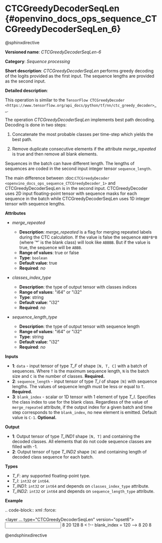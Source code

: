 # CTCGreedyDecoderSeqLen  {#openvino_docs_ops_sequence_CTCGreedyDecoderSeqLen_6}

@sphinxdirective

**Versioned name**: *CTCGreedyDecoderSeqLen-6*

**Category**: *Sequence processing*

**Short description**: *CTCGreedyDecoderSeqLen* performs greedy decoding of the logits provided as the first input. The sequence lengths are provided as the second input.

**Detailed description**:

This operation is similar to the `TensorFlow CTCGreedyDecoder <https://www.tensorflow.org/api_docs/python/tf/nn/ctc_greedy_decoder>`__.

The operation *CTCGreedyDecoderSeqLen* implements best path decoding.
Decoding is done in two steps:

1. Concatenate the most probable classes per time-step which yields the best path.

2. Remove duplicate consecutive elements if the attribute *merge_repeated* is true and then remove all blank elements.

Sequences in the batch can have different length. The lengths of sequences are coded in the second input integer tensor ``sequence_length``.

The main difference between :doc:`CTCGreedyDecoder <openvino_docs_ops_sequence_CTCGreedyDecoder_1>` and CTCGreedyDecoderSeqLen is in the second input. CTCGreedyDecoder uses 2D input floating-point tensor with sequence masks for each sequence in the batch while CTCGreedyDecoderSeqLen uses 1D integer tensor with sequence lengths.

**Attributes**

* *merge_repeated*

  * **Description**: *merge_repeated* is a flag for merging repeated labels during the CTC calculation. If the value is false the sequence ``ABB*B*B``  (where '*' is the blank class) will look like ``ABBBB``. But if the value is true, the sequence will be ``ABBB``.
  * **Range of values**: true or false
  * **Type**: ``boolean``
  * **Default value**: true
  * **Required**: *no*

* *classes_index_type*

  * **Description**: the type of output tensor with classes indices
  * **Range of values**: "i64" or "i32"
  * **Type**: string
  * **Default value**: "i32"
  * **Required**: *no*

* *sequence_length_type*

  * **Description**: the type of output tensor with sequence length
  * **Range of values**: "i64" or "i32"
  * **Type**: string
  * **Default value**: "i32"
  * **Required**: *no*

**Inputs**

* **1**: ``data`` - input tensor of type *T_F* of shape ``[N, T, C]`` with a batch of sequences. Where ``T`` is the maximum sequence length, ``N`` is the batch size and ``C`` is the number of classes. **Required.**
* **2**: ``sequence_length`` - input tensor of type *T_I* of shape ``[N]`` with sequence lengths. The values of sequence length must be less or equal to ``T``. **Required.**
* **3**: ``blank_index`` - scalar or 1D tensor with 1 element of type *T_I*. Specifies the class index to use for the blank class. Regardless of the value of ``merge_repeated`` attribute, if the output index for a given batch and time step corresponds to the ``blank_index``, no new element is emitted. Default value is `C-1`. **Optional.**

**Output**

* **1**: Output tensor of type *T_IND1* shape ``[N, T]`` and containing the decoded classes. All elements that do not code sequence classes are filled with -1.
* **2**: Output tensor of type *T_IND2* shape ``[N]`` and containing length of decoded class sequence for each batch.

**Types**

* *T_F*: any supported floating-point type.
* *T_I*: ``int32`` or ``int64``.
* *T_IND1*: ``int32`` or ``int64`` and depends on ``classes_index_type`` attribute.
* *T_IND2*: ``int32`` or ``int64`` and depends on ``sequence_length_type`` attribute.

**Example**

.. code-block:: xml
   :force:
   
   <layer ... type="CTCGreedyDecoderSeqLen" version="opset6">
       <data merge_repeated="true" classes_index_type="i64" sequence_length_type="i64"/>
       <input>
           <port id="0">
               <dim>8</dim>
               <dim>20</dim>
               <dim>128</dim>
           </port>
           <port id="1">
               <dim>8</dim>
           </port>
           <port id="2"/>  < !-- blank_index = 120 -->
       </input>
       <output>
           <port id="0" precision="I64">
               <dim>8</dim>
               <dim>20</dim>
           </port>
           <port id="1" precision="I64">
               <dim>8</dim>
           </port>
       </output>
   </layer>

@endsphinxdirective

